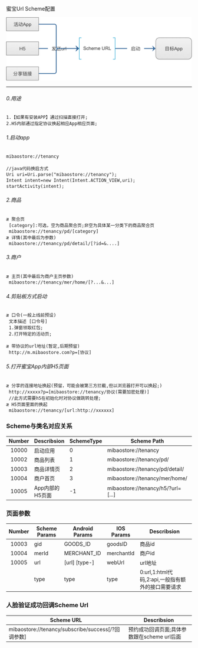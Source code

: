 蜜宝Url Scheme配置

![images](/docs/images/url_scheme_start_type.png)

-------
###### 0.用途
```text
1.【如果有安装APP】通过扫描直接打开;
2.H5内部通过指定协议换起相应App相应页面;
```
###### 1.启动app
```text
mibaostore://tenancy

//java代码换启方式
Uri uri=Uri.parse("mibaostore://tenancy");  
Intent intent=new Intent(Intent.ACTION_VIEW,uri);  
startActivity(intent);
```
###### 2.商品
```text
æ 聚合页
 [category]:可选，空为商品聚合页;非空为具体某一分类下的商品聚合页
 mibaostore://tenancy/pd/[category]
æ 详情(其中最后为参数)
 mibaostore://tenancy/pd/detail/[?id=&....]
```
###### 3.商户
```text
æ 主页(其中最后为商户主页参数)
 mibaostore://tenancy/mer/home/[?...&...]
```
###### 4.剪贴板方式启动
```text
æ 口令(一般上线前预设)
 文本描述 [口令号]
 1.弹窗领取红包;
 2.打开特定的活动页;

æ 带协议的url地址(暂定,后期预留)
 http://m.mibaostore.com?p=[协议]
```
###### 5.打开蜜宝App内部H5页面
```text
æ 分享的连接地址换起(预留，可能会被第三方拦截,但以浏览器打开可以换起;)
 http://xxxxx?p=[mibaostore://tenancy/协议(需要加密处理)]
 //此方式需要h5在初始化时对协议做跳转处理;
æ H5页面里面的换起
 mibaostore://tenancy/[url:http://xxxxxx]
```

### Scheme与类名对应关系
| Number | Describsion     | SchemeType | Scheme Path                        | Android Activity Name           | IOS Controller Name                         |
|:------:|-----------------|------------|------------------------------------|---------------------------------|---------------------------------------------|
|  10000 | 启动应用        |      0     | mibaostore://tenancy               | Main                            | DB_HomePageTopScrollController              |
|  10002 | 商品列表        |      1     | mibaostore://tenancy/pd/           | Main                            | DB_HomePageTopScrollController              |
|  10003 | 商品详情页      |      2     | mibaostore://tenancy/pd/detail/    | SelfSupportGoodsDetailsActivity | DBProject.DB_GoodsDetailController          |
|  10004 | 商户首页        |      3     | mibaostore://tenancy/mer/home/     | ShopActivity                    | DBProject.DB_HomePageShopHomePageController |
|  10005 | App内部的H5页面 |     -1     | mibaostore://tenancy/h5/?url=[...] | H5WebViewActivity               | DBProject.DB_CommonWebViewController        |

### 页面参数
| Number | Scheme Params | Android Params | IOS Params | Describsion                                       |
|:------:|---------------|----------------|------------|---------------------------------------------------|
|  10003 | gid           | GOODS_ID       | goodsID    | 商品id                                            |
|  10004 | merId         | MERCHANT_ID    | merchantId | 商户id                                            |
|  10005 | url           | [url] [type-]  | webUrl     | url地址                                           |
|        | type          | type           | type       | 0:url,1:html代码,2:api,一般指有额外的接口需要请求 |

### 人脸验证成功回调Scheme Url
| Scheme URL                                         | Describsion                                 |
|----------------------------------------------------|---------------------------------------------|
| mibaostore://tenancy/subscribe/success[/?回调参数] | 预约成功回调页面;具体参数跟在scheme url后面 |